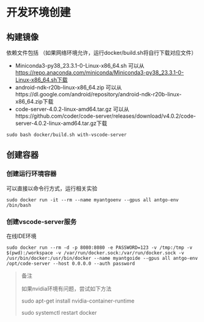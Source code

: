 # 开发环境创建

## 构建镜像
依赖文件包括
（如果网络环境允许，运行docker/build.sh将自行下载对应文件）
* Miniconda3-py38_23.3.1-0-Linux-x86_64.sh
    可以从 https://repo.anaconda.com/miniconda/Miniconda3-py38_23.3.1-0-Linux-x86_64.sh下载
* android-ndk-r20b-linux-x86_64.zip
    可以从https://dl.google.com/android/repository/android-ndk-r20b-linux-x86_64.zip下载
* code-server-4.0.2-linux-amd64.tar.gz
    可以从https://github.com/coder/code-server/releases/download/v4.0.2/code-server-4.0.2-linux-amd64.tar.gz下载


```
sudo bash docker/build.sh with-vscode-server
```

## 创建容器
### 创建运行环境容器
可以直接以命令行方式，运行相关实验
```
sudo docker run -it --rm --name myantgoenv --gpus all antgo-env /bin/bash
```

### 创建vscode-server服务
在线IDE环境
```
sudo docker run --rm -d -p 8080:8080 -e PASSWORD=123 -v /tmp:/tmp -v $(pwd):/workspace -v /var/run/docker.sock:/var/run/docker.sock -v /usr/bin/docker:/usr/bin/docker --name myantgoide --gpus all antgo-env /opt/code-server --host 0.0.0.0 --auth password
```

> 备注
>
> 如果nvidia环境有问题，尝试如下方法
> 
> sudo apt-get install nvidia-container-runtime
>
> sudo systemctl restart docker
